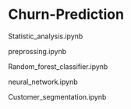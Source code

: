 # Churn-Prediction

Statistic_analysis.ipynb

preprossing.ipynb

Random_forest_classifier.ipynb

neural_network.ipynb

Customer_segmentation.ipynb




